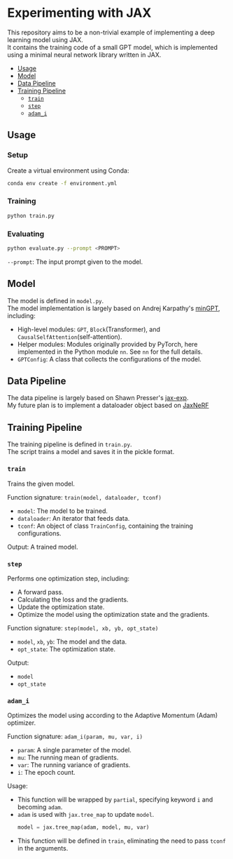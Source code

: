 # Experimenting with JAX

This repository aims to be a non-trivial example of implementing a deep learning model using JAX.  
It contains the training code of a small GPT model, which is implemented using a minimal neural network library
written in JAX.

- [Usage](#usage)
- [Model](#model)
- [Data Pipeline](#data)
- [Training Pipeline](#training-pipeline)
  - [`train`](#train)
  - [`step`](#step)
  - [`adam_i`](#adam_i)

## Usage

### Setup

Create a virtual environment using Conda:
```bash
conda env create -f environment.yml
```

### Training

```bash
python train.py
```

### Evaluating

```bash
python evaluate.py --prompt <PROMPT>
```

`--prompt`: The input prompt given to the model.

## Model

The model is defined in `model.py`.  
The model implementation is largely based on Andrej Karpathy's [minGPT](https://github.com/karpathy/minGPT),
including:
- High-level modules: `GPT`, `Block`(Transformer), and `CausalSelfAttention`(self-attention).
- Helper modules: Modules originally provided by PyTorch, here implemented in the Python module `nn`.
  See `nn` for the full details.
- `GPTConfig`: A class that collects the configurations of the model.

## Data Pipeline

The data pipeline is largely based on Shawn Presser's [jax-exp](https://github.com/shawwn/jax-exp).  
My future plan is to implement a dataloader object based on
[JaxNeRF](https://github.com/google-research/google-research/blob/master/jaxnerf/nerf/datasets.py)

## Training Pipeline

The training pipeline is defined in `train.py`.  
The script trains a model and saves it in the pickle format.

### `train`

Trains the given model.

Function signature: `train(model, dataloader, tconf)`

- `model`: The model to be trained.
- `dataloader`: An iterator that feeds data.
- `tconf`: An object of class `TrainConfig`, containing the training configurations.

Output: A trained model.

### `step`

Performs one optimization step, including:

- A forward pass.
- Calculating the loss and the gradients.
- Update the optimization state.
- Optimize the model using the optimization state and the gradients.

Function signature: `step(model, xb, yb, opt_state)`

- `model`, `xb`, `yb`: The model and the data.
- `opt_state`: The optimization state.

Output:

- `model`
- `opt_state`

### `adam_i`

Optimizes the model using according to the Adaptive Momentum (Adam) optimizer.

Function signature: `adam_i(param, mu, var, i)`

- `param`: A single parameter of the model.
- `mu`: The running mean of gradients.
- `var`: The running variance of gradients.
- `i`: The epoch count.

Usage:

- This function will be wrapped by `partial`, specifying keyword `i` and becoming `adam`.
- `adam` is used with `jax.tree_map` to update `model`.
  ```python
  model = jax.tree_map(adam, model, mu, var)
  ```
- This function will be defined in `train`, eliminating the need to pass `tconf` in the arguments.
